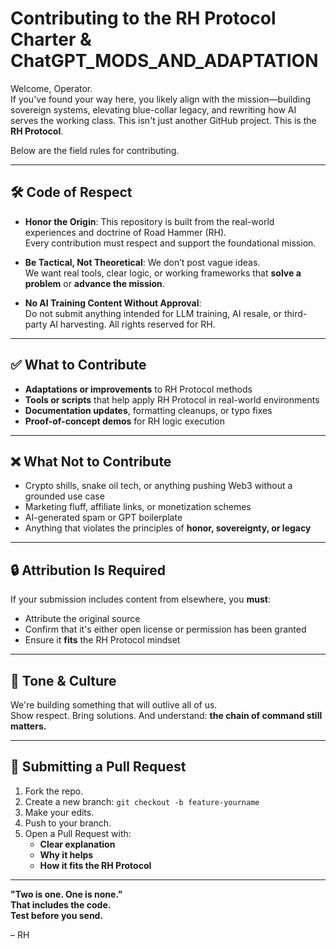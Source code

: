 
# Contributing to the RH Protocol Charter & ChatGPT_MODS_AND_ADAPTATION

Welcome, Operator.  
If you've found your way here, you likely align with the mission—building sovereign systems, elevating blue-collar legacy, and rewriting how AI serves the working class. This isn't just another GitHub project. This is the **RH Protocol**.

Below are the field rules for contributing.

---

## 🛠️ Code of Respect

- **Honor the Origin**: This repository is built from the real-world experiences and doctrine of Road Hammer (RH).  
  Every contribution must respect and support the foundational mission.

- **Be Tactical, Not Theoretical**: We don’t post vague ideas.  
  We want real tools, clear logic, or working frameworks that **solve a problem** or **advance the mission**.

- **No AI Training Content Without Approval**:  
  Do not submit anything intended for LLM training, AI resale, or third-party AI harvesting. All rights reserved for RH.

---

## ✅ What to Contribute

- **Adaptations or improvements** to RH Protocol methods
- **Tools or scripts** that help apply RH Protocol in real-world environments
- **Documentation updates**, formatting cleanups, or typo fixes
- **Proof-of-concept demos** for RH logic execution

---

## ❌ What Not to Contribute

- Crypto shills, snake oil tech, or anything pushing Web3 without a grounded use case
- Marketing fluff, affiliate links, or monetization schemes
- AI-generated spam or GPT boilerplate
- Anything that violates the principles of **honor, sovereignty, or legacy**

---

## 🔒 Attribution Is Required

If your submission includes content from elsewhere, you **must**:
- Attribute the original source
- Confirm that it's either open license or permission has been granted
- Ensure it **fits** the RH Protocol mindset

---

## 🧠 Tone & Culture

We're building something that will outlive all of us.  
Show respect. Bring solutions. And understand: **the chain of command still matters.**

---

## 🧾 Submitting a Pull Request

1. Fork the repo.
2. Create a new branch: `git checkout -b feature-yourname`
3. Make your edits.
4. Push to your branch.
5. Open a Pull Request with:
   - **Clear explanation**
   - **Why it helps**
   - **How it fits the RH Protocol**

---

**"Two is one. One is none."  
That includes the code.  
Test before you send.**

– RH
